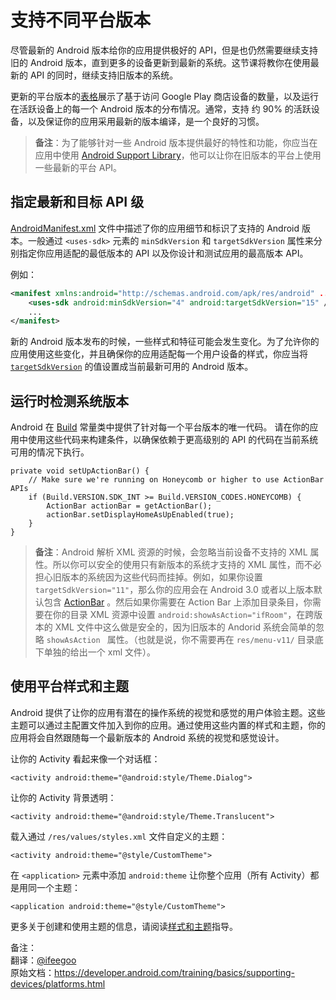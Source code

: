 # 支持不同平台版本

尽管最新的 Android 版本给你的应用提供极好的 API，但是也仍然需要继续支持旧的 Android 版本，直到更多的设备更新到最新的系统。这节课将教你在使用最新的 API 的同时，继续支持旧版本的系统。


更新的平台版本的[表格](http://developer.android.com/about/dashboards/index.html)展示了基于访问 Google Play 商店设备的数量，以及运行在活跃设备上的每一个 Android 版本的分布情况。通常，支持 约 90% 的活跃设备，以及保证你的应用采用最新的版本编译，是一个良好的习惯。

> **备注**：为了能够针对一些 Android 版本提供最好的特性和功能，你应当在应用中使用 [Android Support Library](https://developer.android.com/tools/support-library/index.html)，他可以让你在旧版本的平台上使用一些最新的平台 API。


## 指定最新和目标 API 级

[AndroidManifest.xml](https://developer.android.com/guide/topics/manifest/manifest-intro.html) 文件中描述了你的应用细节和标识了支持的 Android 版本。一般通过 `<uses-sdk>` 元素的 `minSdkVersion` 和 `targetSdkVersion` 属性来分别指定你应用适配的最低版本的 API 以及你设计和测试应用的最高版本 API。

例如：

``` xml
<manifest xmlns:android="http://schemas.android.com/apk/res/android" ... >
    <uses-sdk android:minSdkVersion="4" android:targetSdkVersion="15" />
    ...
</manifest>
```

新的 Android 版本发布的时候，一些样式和特征可能会发生变化。为了允许你的应用使用这些变化，并且确保你的应用适配每一个用户设备的样式，你应当将 [`targetSdkVersion`](https://developer.android.com/guide/topics/manifest/uses-sdk-element.html#target) 的值设置成当前最新可用的 Android 版本。

## 运行时检测系统版本

Android 在 [Build](https://developer.android.com/reference/android/os/Build.html) 常量类中提供了针对每一个平台版本的唯一代码。 请在你的应用中使用这些代码来构建条件，以确保依赖于更高级别的 API 的代码在当前系统可用的情况下执行。

```
private void setUpActionBar() {
    // Make sure we're running on Honeycomb or higher to use ActionBar APIs
    if (Build.VERSION.SDK_INT >= Build.VERSION_CODES.HONEYCOMB) {
        ActionBar actionBar = getActionBar();
        actionBar.setDisplayHomeAsUpEnabled(true);
    }
}
```

> **备注**：Android 解析 XML 资源的时候，会忽略当前设备不支持的 XML 属性。所以你可以安全的使用只有新版本的系统才支持的 XML 属性，而不必担心旧版本的系统因为这些代码而挂掉。例如，如果你设置 `targetSdkVersion="11"`，那么你的应用会在 Android 3.0 或者以上版本默认包含 [ActionBar](https://developer.android.com/reference/android/app/ActionBar.html) 。然后如果你需要在 Action Bar 上添加目录条目，你需要在你的目录 XML 资源中设置 `android:showAsAction="ifRoom"`，在跨版本的 XML 文件中这么做是安全的，因为旧版本的 Andorid 系统会简单的忽略 `showAsAction ` 属性。（也就是说，你不需要再在 `res/menu-v11/` 目录底下单独的给出一个 xml 文件）。

## 使用平台样式和主题

Android 提供了让你的应用有潜在的操作系统的视觉和感觉的用户体验主题。这些主题可以通过主配置文件加入到你的应用。通过使用这些内置的样式和主题，你的应用将会自然跟随每一个最新版本的 Android 系统的视觉和感觉设计。

让你的 Activity 看起来像一个对话框：

```
<activity android:theme="@android:style/Theme.Dialog">
```

让你的 Activity 背景透明：

```
<activity android:theme="@android:style/Theme.Translucent">
```

载入通过 `/res/values/styles.xml` 文件自定义的主题：


```
<activity android:theme="@style/CustomTheme">
```

在 `<application>` 元素中添加 `android:theme` 让你整个应用（所有 Activity）都是用同一个主题：

```
<application android:theme="@style/CustomTheme">
```

更多关于创建和使用主题的信息，请阅读[样式和主题](https://developer.android.com/guide/topics/ui/themes.html)指导。

备注：  
翻译：[@ifeegoo](https://github.com/ifeegoo)  
原始文档：https://developer.android.com/training/basics/supporting-devices/platforms.html
